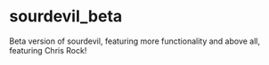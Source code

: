 # sourdevil_beta
Beta version of sourdevil, featuring more functionality and above all, featuring Chris Rock! 
